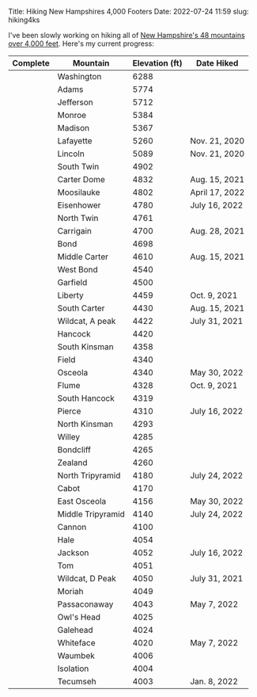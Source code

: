 Title: Hiking New Hampshires 4,000 Footers
Date: 2022-07-24 11:59
slug: hiking4ks

I've been slowly working on hiking all of <a href="http://4000footers.com/nh.shtml" target="_blank">New Hampshire's 48 mountains over 4,000 feet</a>. Here's my current progress:

|  Complete  | Mountain | Elevation (ft) | Date Hiked |
|-----------|----------|----------------|------------|
| | Washington | 6288 | |
| | Adams | 5774 | |
| | Jefferson | 5712 | |
| | Monroe | 5384 | |
| | Madison | 5367 | |
| <i class="fas fa-check"></i> | Lafayette | 5260 | Nov. 21, 2020 |
| <i class="fas fa-check"></i> | Lincoln | 5089 | Nov. 21, 2020 |
| | South Twin | 4902 | |
| <i class="fas fa-check"></i> | Carter Dome | 4832 | Aug. 15, 2021 |
| <i class="fas fa-check"></i> | Moosilauke | 4802 | April 17, 2022 |
| <i class="fas fa-check"></i> | Eisenhower | 4780 | July 16, 2022 |
| | North Twin | 4761 | |
| <i class="fas fa-check"></i> | Carrigain | 4700 | Aug. 28, 2021 |
| | Bond | 4698 | |
| <i class="fas fa-check"></i> | Middle Carter | 4610 | Aug. 15, 2021 |
| | West Bond | 4540 | |
| | Garfield | 4500 | |
| <i class="fas fa-check"></i> | Liberty | 4459 | Oct. 9, 2021 |
| <i class="fas fa-check"></i> | South Carter | 4430 | Aug. 15, 2021 |
| <i class="fas fa-check"></i> | Wildcat, A peak | 4422 | July 31, 2021 |
| | Hancock | 4420 | |
| | South Kinsman | 4358 | |
| | Field | 4340 | |
| <i class="fas fa-check"></i> | Osceola | 4340 | May 30, 2022 |
| <i class="fas fa-check"></i> | Flume | 4328 | Oct. 9, 2021 |
| | South Hancock | 4319 | |
| <i class="fas fa-check"></i> | Pierce | 4310 | July 16, 2022 |
| | North Kinsman | 4293 | |
| | Willey | 4285 | |
| | Bondcliff | 4265 | |
| | Zealand | 4260 | |
| <i class="fas fa-check"></i> | North Tripyramid | 4180 | July 24, 2022 |
| | Cabot | 4170 | |
| <i class="fas fa-check"></i> | East Osceola | 4156 | May 30, 2022 |
| <i class="fas fa-check"></i> | Middle Tripyramid | 4140 | July 24, 2022 |
| | Cannon | 4100 | |
| | Hale | 4054 | |
| <i class="fas fa-check"></i> | Jackson | 4052 | July 16, 2022 |
| | Tom | 4051 | |
| <i class="fas fa-check"></i> | Wildcat, D Peak | 4050 | July 31, 2021|
| | Moriah | 4049 | |
| <i class="fas fa-check"></i> | Passaconaway | 4043 |  May 7, 2022 |
| | Owl's Head | 4025 | |
| | Galehead | 4024 | |
| <i class="fas fa-check"></i> | Whiteface | 4020 | May 7, 2022 |
| | Waumbek | 4006 | |
| | Isolation | 4004 | |
| <i class="fas fa-check"></i> | Tecumseh | 4003 | Jan. 8, 2022|
